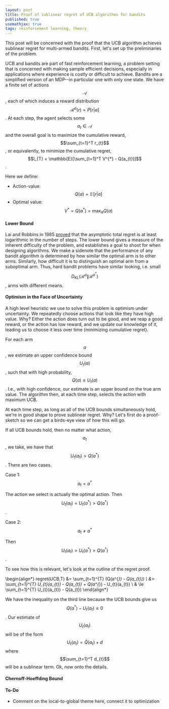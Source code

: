 ```yaml
---
layout: post
title: Proof of sublinear regret of UCB algorithms for bandits
published: true
usemathjax: true
tags: reinforcement learning, theory
---
```


This post will be concerned with the proof that the UCB algorithm achieves sublinear regret for multi-armed bandits. First, let's set up the preliminaries of the problem. 

UCB and bandits are part of fast reinforcement learning, a problem setting that is concerned with making sample efficient decisions, especially in applications where experience is costly or difficult to achieve. Bandits are a simplified version of an MDP--in particular one with only one state. We have a finite set of actions $$\mathcal{A}$$, each of which induces a reward distribution $$\mathcal{R}^{a}(r) = P[r \vert a]$$. At each step, the agent selects some $$a_{t} \in \mathcal{A}$$ and the overall goal is to maximize the cumulative reward, $$\sum_{t=1}^T r_{t}$$, or equivalently, to minimize the cumulative regret, $$l_{T} = \mathbb{E}[\sum_{t=1}^T V^{*} - Q(a_{t})]$$.
<!--excerpt-->

Here we define:

* Action-value: $$Q(a) = \mathbb{E}[r \vert a]$$
* Optimal value: $$V^{*} = Q(a^{*}) = \max_{a} Q(a)$$

#### Lower Bound

Lai and Robbins in 1985 [proved](https://www.stat.berkeley.edu/~bartlett/courses/2014fall-cs294stat260/lectures/bandit-lower-bound-notes.pdf) that the asymptotic total regret is at least logarithmic in the number of steps. The lower bound gives a measure of the inherent difficulty of the problem, and establishes a goal to shoot for when designing algorithms. We make a sidenote that the performance of any bandit algorithm is determined by how similar the optimal arm is to other arms. Similarly, how difficult it is to distinguish an optimal arm from a suboptimal arm. Thus, hard bandit problems have similar looking, i.e. small $$D_{KL}(\mathcal{R}^{a} \| \mathcal{R}^{a^{*}})$$, arms with different means. 

#### Optimism in the Face of Uncertainty

A high level heuristic we use to solve this problem is optimism under uncertainty. We repeatedly choose actions that look like they have high value. Why? Either the action does turn out to be good, and we reap a good reward, or the action has low reward, and we update our knowledge of it, leading us to choose it less over time (minimizing cumulative regret).

For each arm $$a$$, we estimate an upper confidence bound $$U_{t}(a)$$, such that with high probability, $$Q(a) \le U_{t}(a)$$. I.e., with high confidence, our estimate is an upper bound on the true arm value. The algorithm then, at each time step, selects the action with maximum UCB.

At each time step, as long as all of the UCB bounds simultaneously hold, we're in good shape to prove sublinear regret. Why? Let's first do a proof-sketch so we can get a birds-eye view of how this will go. 

If all UCB bounds hold, then no matter what action, $$a_{t}$$, we take, we have that $$U_{t}(a_{t}) > Q(a^{*})$$. There are two cases. 

Case 1: $$a_{t} = a^{*}$$

The action we select is actually the optimal action. Then $$U_{t}(a_{t}) = U_{t}(a^{*}) > Q(a^{*})$$.

Case 2: $$a_{t} \ne a^{*}$$

Then $$U_{t}(a_{t}) > U_{t}(a^{*}) > Q(a^{*})$$.

To see how this is relevant, let's look at the outline of the regret proof.

\begin{align*}
regret(UCB,T) &= \sum_{t=1}^{T} (Q(a^{*}) - Q(a_{t})) \\
&= \sum_{t=1}^{T} U_{t}(a_{t}) - Q(a_{t}) + Q(a^{*}) - U_{t}(a_{t}) \\
& \le \sum_{t=1}^{T} U_{t}(a_{t}) - Q(a_{t}) 
\end{align*}

We have the inequality on the third line because the UCB bounds give us $$Q(a^{*}) - U_{t}(a_{t}) \le 0$$. Our estimate of $$U_{t}(a_{t})$$ will be of the form $$U_{t}(a_{t}) = \hat{Q}(a_{t}) + d$$ where $$\sum_{t=1}^T d_{t}$$ will be a sublinear term. Ok, now onto the details.

#### Chernoff-Hoeffding Bound


#### To-Do

* Comment on the local-to-global theme here, connect it to optimization
